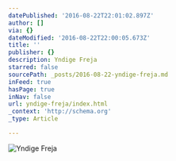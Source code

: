 ```yaml
---
datePublished: '2016-08-22T22:01:02.897Z'
author: []
via: {}
dateModified: '2016-08-22T22:00:05.673Z'
title: ''
publisher: {}
description: Yndige Freja
starred: false
sourcePath: _posts/2016-08-22-yndige-freja.md
inFeed: true
hasPage: true
inNav: false
url: yndige-freja/index.html
_context: 'http://schema.org'
_type: Article

---
```

![Yndige Freja](https://imgflo.herokuapp.com/graph/vahj1ThiexotieMo/c6c3ddfd9f7c011c8fb2f4d4042089db/croprotate.png?cropheight=3263&cropwidth=4928&degrees=0&input=https%3A%2F%2Fthe-grid-user-content.s3-us-west-2.amazonaws.com%2F54b5c4e1-5e5c-4d5b-8d14-2b9ecaf97c23.png&x=0&y=0)